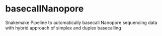 # basecallNanopore
Snakemake Pipeline to automatically basecall Nanopore sequencing data with hybrid approach of simplex and duplex basecalling
